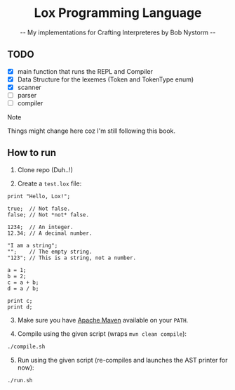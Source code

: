<div align="center">

# Lox Programming Language

-- My implementations for Crafting Interpreteres by Bob Nystorm -- 

</div>

## TODO

- [x] main function that runs the REPL and Compiler
- [x] Data Structure for the lexemes (Token and TokenType enum)
- [x] scanner
- [ ] parser
- [ ] compiler

> [!NOTE]
> Things might change here coz I'm still following this book.

## How to run

1. Clone repo (Duh..!)

2. Create a `test.lox` file:

```
print "Hello, Lox!";

true;  // Not false.
false; // Not *not* false.

1234;  // An integer.
12.34; // A decimal number.

"I am a string";
"";    // The empty string.
"123"; // This is a string, not a number.

a = 1;
b = 2;
c = a + b;
d = a / b;

print c;
print d;
```

3. Make sure you have [Apache Maven](https://maven.apache.org/install.html) available on your `PATH`.

4. Compile using the given script (wraps `mvn clean compile`):

```bash
./compile.sh
```

5. Run using the given script (re-compiles and launches the AST printer for now):

```bash
./run.sh
```
